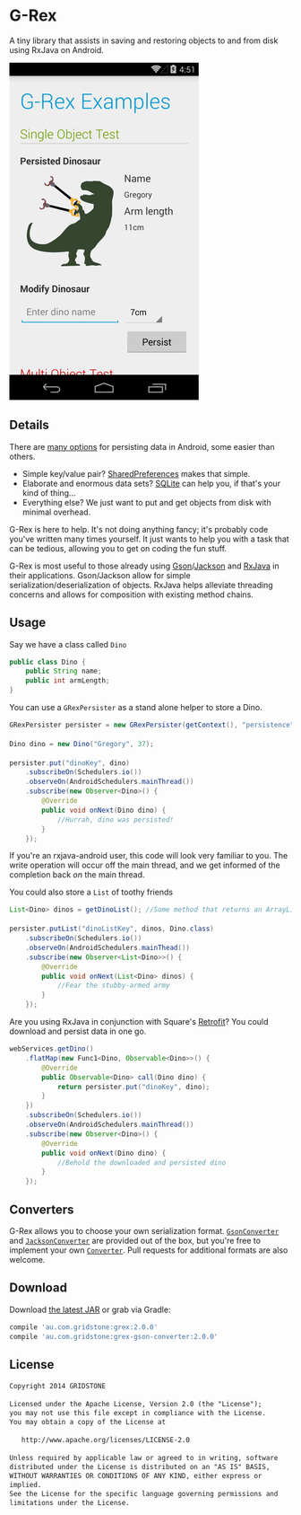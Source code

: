 G-Rex
=====

A tiny library that assists in saving and restoring objects to and from disk using RxJava on Android.

![](images/example.png)

Details
-------

There are [many options][1] for persisting data in Android, some easier than others.

* Simple key/value pair? [SharedPreferences][2] makes that simple.
* Elaborate and enormous data sets? [SQLite][3] can help you, if that's your kind of thing...
* Everything else? We just want to put and get objects from disk with minimal overhead.

G-Rex is here to help. It's not doing anything fancy; it's probably code you've written many times yourself. It just wants to help you with a task that can be tedious, allowing you to get on coding the fun stuff.

G-Rex is most useful to those already using [Gson][4]/[Jackson][8] and [RxJava][5] in their applications. Gson/Jackson allow for simple serialization/deserialization of objects. RxJava helps alleviate threading concerns and allows for composition with existing method chains.

Usage
-----

Say we have a class called `Dino`

```java
public class Dino {
	public String name;
	public int armLength;
}
```

You can use a `GRexPersister` as a stand alone helper to store a Dino.

```java
GRexPersister persister = new GRexPersister(getContext(), "persistence", new GsonConverter());

Dino dino = new Dino("Gregory", 37);

persister.put("dinoKey", dino)
	.subscribeOn(Schedulers.io())
	.observeOn(AndroidSchedulers.mainThread())
	.subscribe(new Observer<Dino>() {
		@Override
		public void onNext(Dino dino) {
			//Hurrah, dino was persisted!
		}
	});
```

If you're an rxjava-android user, this code will look very familiar to you. The write operation will occur off the main thread, and we get informed of the completion back *on* the main thread.

You could also store a `List` of toothy friends
```java
List<Dino> dinos = getDinoList(); //Some method that returns an ArrayList of Dinos.

persister.putList("dinoListKey", dinos, Dino.class)
	.subscribeOn(Schedulers.io())
	.observeOn(AndroidSchedulers.mainThead())
	.subscribe(new Observer<List<Dino>>() {
		@Override
		public void onNext(List<Dino> dinos) {
			//Fear the stubby-armed army
		} 
	});
```

Are you using RxJava in conjunction with Square's [Retrofit][6]? You could download and persist data in one go.

```java
webServices.getDino()
    .flatMap(new Func1<Dino, Observable<Dino>>() {
        @Override
        public Observable<Dino> call(Dino dino) {
            return persister.put("dinoKey", dino);
        }
    })
    .subscribeOn(Schedulers.io())
    .observeOn(AndroidSchedulers.mainThread())
    .subscribe(new Observer<Dino>() {
        @Override
        public void onNext(Dino dino) {
            //Behold the downloaded and persisted dino
        }
    });
```

Converters
----------

G-Rex allows you to choose your own serialization format. [`GsonConverter`][9] and [`JacksonConverter`][10] are provided out of the box, but you're free to implement your own [`Converter`][11]. Pull requests for additional formats are also welcome.

Download
--------

Download [the latest JAR][7] or grab via Gradle:
```groovy
compile 'au.com.gridstone:grex:2.0.0'
compile 'au.com.gridstone:grex-gson-converter:2.0.0'
```

License
--------

    Copyright 2014 GRIDSTONE

    Licensed under the Apache License, Version 2.0 (the "License");
    you may not use this file except in compliance with the License.
    You may obtain a copy of the License at

       http://www.apache.org/licenses/LICENSE-2.0

    Unless required by applicable law or agreed to in writing, software
    distributed under the License is distributed on an "AS IS" BASIS,
    WITHOUT WARRANTIES OR CONDITIONS OF ANY KIND, either express or implied.
    See the License for the specific language governing permissions and
    limitations under the License.

 [1]: http://developer.android.com/guide/topics/data/data-storage.html
 [2]: http://developer.android.com/reference/android/content/SharedPreferences.html
 [3]: http://developer.android.com/reference/android/database/sqlite/SQLiteOpenHelper.html
 [4]: https://code.google.com/p/google-gson/
 [5]: https://github.com/ReactiveX/RxJava
 [6]: http://square.github.io/retrofit/
 [7]: https://repository.sonatype.org/service/local/artifact/maven/redirect?r=central-proxy&g=au.com.gridstone&a=grex&v=LATEST
 [8]: http://jackson.codehaus.org/
 [9]: https://github.com/Naturally-Being/G-Rex/blob/master/converters/gson-converter/src/main/java/au/com/gridstone/grex/converters/GsonConverter.java
 [10]: https://github.com/Naturally-Being/G-Rex/blob/master/converters/jackson-converter/src/main/java/au/com/gridstone/grex/converters/JacksonConverter.java
 [11]: https://github.com/Naturally-Being/G-Rex/blob/master/grex/src/main/java/au/com/gridstone/grex/converter/Converter.java